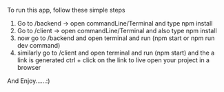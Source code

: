 To run this app, follow these simple steps
1. Go to /backend -> open commandLine/Terminal and type npm install
2. Go to /client -> open commandLine/Terminal and also type npm install
3. now go to /backend and open terminal and run (npm start or npm run dev command)
4. similarly go to /client and open terminal and run (npm start) and the a link is generated ctrl + click on the link to live open your project in a browser

And Enjoy......:)
